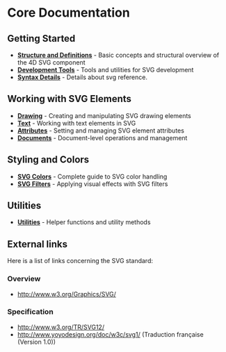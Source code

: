 # Core Documentation

## Getting Started

- [**Structure and Definitions**](Structure%20and%20Definitions.md) - Basic concepts and structural overview of the 4D SVG component
- [**Development Tools**](Development%20tools.md) - Tools and utilities for SVG development
- [**Syntax Details**](Syntax%20Details.md) - Details about svg reference.

## Working with SVG Elements

- [**Drawing**](Drawing.md) - Creating and manipulating SVG drawing elements
- [**Text**](Text.md) - Working with text elements in SVG
- [**Attributes**](Attributes.md) - Setting and managing SVG element attributes
- [**Documents**](Documents.md) - Document-level operations and management

## Styling and Colors

- [**SVG Colors**](SVG%20Colors.md) - Complete guide to SVG color handling
- [**SVG Filters**](SVG%20Filters.md) - Applying visual effects with SVG filters

## Utilities

- [**Utilities**](Utilities.md) - Helper functions and utility methods

## External links

Here is a list of links concerning the SVG standard:

### Overview

- http://www.w3.org/Graphics/SVG/

### Specification

- http://www.w3.org/TR/SVG12/ 
- http://www.yoyodesign.org/doc/w3c/svg1/ (Traduction française (Version 1.0))